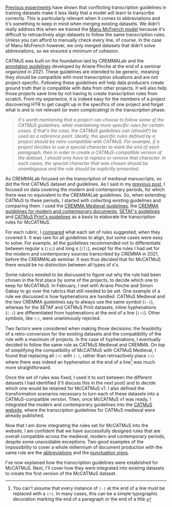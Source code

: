 <!--
.. title: 019 - The CATMuS Modern dataset #2 - Defining guidelines
.. slug: 019
.. date: 2024-08-20
.. tags: CATMuS, HTR, guidelines
.. category: dataset
.. link: 
.. status:
.. description: 
.. type: text
-->

[Previous experiments](https://x.com/JMFradeRue/status/1730191566508060883) have shown that conflicting transcription guidelines in training datasets make it less likely that a model will learn to transcribe correctly. This is particularly relevant when it comes to abbreviations and it's something to keep in mind when merging existing datasets. We didn't really address this when we trained the [Manu McFrench model](https://inria.hal.science/hal-04094241) because it's difficult to retroactively align datasets to follow the same transcription rules. Unless you can afford to manually check every line, of course. In the case of Manu McFrench however, we only merged datasets that didn't solve abbreviations, so we ensured a minimum of cohesion.

CATMuS was built on the foundation laid by CREMMALab and the [annotation guidelines](https://hal.science/hal-03716526) developed by Ariane Pinche at the end of a seminar organized in 2021. These guidelines are intended to be generic, meaning they should be compatible with most transcription situations and are not project-specific. Following these guidelines will help data producers create ground truth that is compatible with data from other projects. It will also help those projects save time by not having to create transcription rules from scratch. From my experience, it is indeed easy for the members of a project discovering HTR to get caught up in the specifics of one project and forget what is and is not relevant (or even complicating) in the transcription phase.

> *It's worth mentioning that a project can choose to follow some of the CATMuS guidelines, while maintaining more specific rules for certain cases. If that's the case, the CATMuS guidelines can (should?) be used as a reference point. Ideally, the specific rules defined by a project should be retro-compatible with CATMuS. For example, if a project decides to use a special character to mark the end of each paragraph, then in order to create a CATMuS-compatible version of the dataset, I should only have to replace or remove that character. In such cases, the special character that was chosen should be unambiguous and the rule should be explicitly presented.*

As CREMMALab focused on the transcription of medieval manuscripts, so did the first CATMuS dataset and guidelines. As I said in my [previous post](../018/), I focused on data covering the modern and contemporary periods, for which there was no equivalent to the CREMMALab guidelines. So, when extending CATMuS to these periods, I started with collecting existing guidelines and comparing them. I used the [CREMMA Medieval guidelines](https://hal.science/hal-03697382), the [CREMMA guidelines for modern and contemporary documents](https://gist.github.com/alix-tz/6f89444521bf1cab0522da520f7e4ff4), [SETAF's guidelines](https://hal.science/hal-04281804) and [CATMuS Print's guidelines](https://hal.science/hal-04557457) as a basis to elaborate the transcription rules for McCATMuS.

For each rubric, I [compared](https://docs.google.com/spreadsheets/d/1bFE-rRk6ZwgIHqXAOgwPo1s1zwQ-UPTLPnzjaRmTMsk/edit?usp=sharing) what each set of rules suggested, when they covered it. It was rare for all guidelines to align, but some cases were easy to solve. For example, all the guidelines recommended not to differentiate between regular s (`⟨s⟩`) and long s (`⟨ſ⟩`), except for the rules I had set for the modern and contemporary sources transcribed by CREMMA in 2021, before the CREMMALab seminar. It was thus decided that for McCATMuS there would be no distinction between all types of s's.

Some rubrics needed to be discussed to figure out why the rule had been chosen in the first place by some of the projects, to decide which one to keep for McCATMuS. In February, I met with Ariane Pinche and Simon Gabay to go over the rubrics that still needed to be set. One example of a rule we discussed is how hyphenations are handled. CATMuS Medieval and the two CREMMA guidelines say to always use the same symbol (`⟨-⟩`), whereas for the SETAF and CATMuS Print datasets, inline hyphenations (`⟨-⟩`) are differentiated from hyphenations at the end of a line (`⟨¬⟩`). Other symbols, like `⟨⸗⟩`, were unanimously rejected.

Two factors were considered when making those decisions: the feasibility of a retro-conversion for the existing datasets and the compatibility of the rule with a maximum of projects. In the case of hyphenations, I eventually decided to follow the same rule as CATMuS Medieval and CREMMA. On top of simplifying the compatibility of McCATMuS with CATMuS Medieval, I found that replacing all `⟨¬⟩` with `⟨-⟩`, rather than retroactively place `⟨¬⟩` where there was indeed an hyphenation at the end of a line[^hyphen] was much more straightforward.

Once the set of rules was fixed, I used it to sort between the different datasets I had identified (I'll discuss this in the next post) and to decide which one would be retained for McCATMuS v1. I also defined the transformation scenarios necessary to turn each of these datasets into a CATMuS-compatible version. Then, once McCATMuS v1 was ready, I integrated the modern and contemporary guidelines into the [CATMuS website](https://catmus-guidelines.github.io/), where the transcription guidelines for CATMuS medieval were already published.

Now that I am done integrating the rules set for McCATMuS into the website, I am confident that we have successfully designed rules that are overall compatible across the medieval, modern and contemporary periods, despite some unavoidable exceptions. Two good examples of the impossibility to cover a whole millennium of document production with the same rule are the [abbreviations](https://catmus-guidelines.github.io/html/guidelines/en/abbreviations.html) and the [punctuation signs](https://catmus-guidelines.github.io/html/guidelines/en/punctuation.html).

I've now explained how the transcription guidelines were established for McCATMuS. Next, I'll cover how they were integrated into existing datasets to create the first version of the McCATMuS dataset.

[^hyphen]: You can't assume that every instance of `⟨-⟩` at the end of a line must be replaced with a `⟨¬⟩`. In many cases, this can be a simple typographic decoration marking the end of a paragraph or the end of a title.
